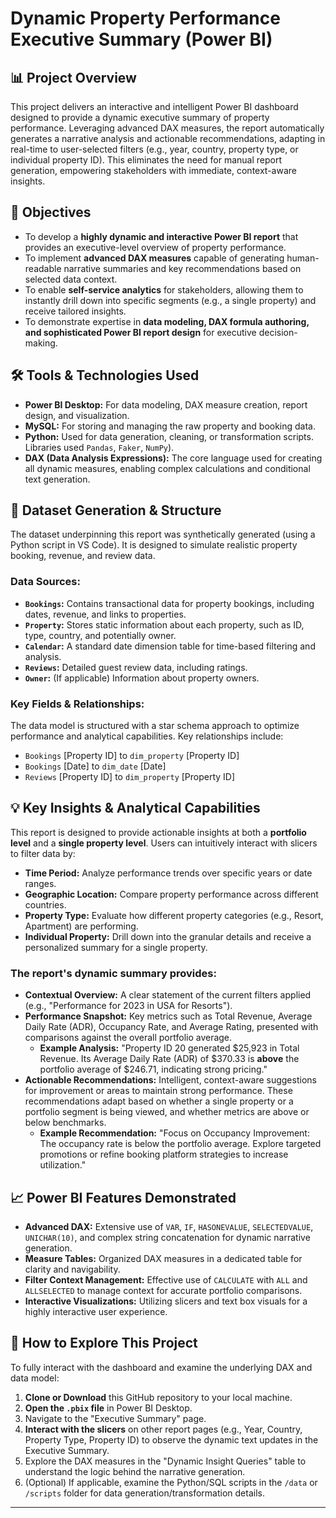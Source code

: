 # Dynamic Property Performance Executive Summary (Power BI)

## 📊 Project Overview

This project delivers an interactive and intelligent Power BI dashboard designed to provide a dynamic executive summary of property performance. Leveraging advanced DAX measures, the report automatically generates a narrative analysis and actionable recommendations, adapting in real-time to user-selected filters (e.g., year, country, property type, or individual property ID). This eliminates the need for manual report generation, empowering stakeholders with immediate, context-aware insights.

## 🎯 Objectives

* To develop a **highly dynamic and interactive Power BI report** that provides an executive-level overview of property performance.
* To implement **advanced DAX measures** capable of generating human-readable narrative summaries and key recommendations based on selected data context.
* To enable **self-service analytics** for stakeholders, allowing them to instantly drill down into specific segments (e.g., a single property) and receive tailored insights.
* To demonstrate expertise in **data modeling, DAX formula authoring, and sophisticated Power BI report design** for executive decision-making.

## 🛠️ Tools & Technologies Used

* **Power BI Desktop:** For data modeling, DAX measure creation, report design, and visualization.
* **MySQL:** For storing and managing the raw property and booking data.
* **Python:** Used for data generation, cleaning, or transformation scripts. Libraries used `Pandas`, `Faker`, `NumPy`).
* **DAX (Data Analysis Expressions):** The core language used for creating all dynamic measures, enabling complex calculations and conditional text generation.

## 💾 Dataset Generation & Structure

The dataset underpinning this report was synthetically generated (using a Python script in VS Code). It is designed to simulate realistic property booking, revenue, and review data.

### Data Sources:
* **`Bookings`:** Contains transactional data for property bookings, including dates, revenue, and links to properties.
* **`Property`:** Stores static information about each property, such as ID, type, country, and potentially owner.
* **`Calendar`:** A standard date dimension table for time-based filtering and analysis.
* **`Reviews`:** Detailed guest review data, including ratings.
* **`Owner`:** (If applicable) Information about property owners.

### Key Fields & Relationships:
The data model is structured with a star schema approach to optimize performance and analytical capabilities. Key relationships include:
* `Bookings` [Property ID] to `dim_property` [Property ID]
* `Bookings` [Date] to `dim_date` [Date]
* `Reviews` [Property ID] to `dim_property` [Property ID]

## 💡 Key Insights & Analytical Capabilities

This report is designed to provide actionable insights at both a **portfolio level** and a **single property level**. Users can intuitively interact with slicers to filter data by:

* **Time Period:** Analyze performance trends over specific years or date ranges.
* **Geographic Location:** Compare property performance across different countries.
* **Property Type:** Evaluate how different property categories (e.g., Resort, Apartment) are performing.
* **Individual Property:** Drill down into the granular details and receive a personalized summary for a single property.

### The report's dynamic summary provides:

* **Contextual Overview:** A clear statement of the current filters applied (e.g., "Performance for 2023 in USA for Resorts").
* **Performance Snapshot:** Key metrics such as Total Revenue, Average Daily Rate (ADR), Occupancy Rate, and Average Rating, presented with comparisons against the overall portfolio average.
    * **Example Analysis:** "Property ID 20 generated $25,923 in Total Revenue. Its Average Daily Rate (ADR) of $370.33 is **above** the portfolio average of $246.71, indicating strong pricing."
* **Actionable Recommendations:** Intelligent, context-aware suggestions for improvement or areas to maintain strong performance. These recommendations adapt based on whether a single property or a portfolio segment is being viewed, and whether metrics are above or below benchmarks.
    * **Example Recommendation:** "Focus on Occupancy Improvement: The occupancy rate is below the portfolio average. Explore targeted promotions or refine booking platform strategies to increase utilization."

## 📈 Power BI Features Demonstrated

* **Advanced DAX:** Extensive use of `VAR`, `IF`, `HASONEVALUE`, `SELECTEDVALUE`, `UNICHAR(10)`, and complex string concatenation for dynamic narrative generation.
* **Measure Tables:** Organized DAX measures in a dedicated table for clarity and navigability.
* **Filter Context Management:** Effective use of `CALCULATE` with `ALL` and `ALLSELECTED` to manage context for accurate portfolio comparisons.
* **Interactive Visualizations:** Utilizing slicers and text box visuals for a highly interactive user experience.

## 🚀 How to Explore This Project

To fully interact with the dashboard and examine the underlying DAX and data model:

1.  **Clone or Download** this GitHub repository to your local machine.
2.  **Open the `.pbix` file** in Power BI Desktop.
3.  Navigate to the "Executive Summary" page.
4.  **Interact with the slicers** on other report pages (e.g., Year, Country, Property Type, Property ID) to observe the dynamic text updates in the Executive Summary.
5.  Explore the DAX measures in the "Dynamic Insight Queries" table to understand the logic behind the narrative generation.
6.  (Optional) If applicable, examine the Python/SQL scripts in the `/data` or `/scripts` folder for data generation/transformation details.
---

